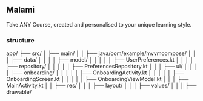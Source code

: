 ## Malami
Take ANY Course, created and personalised to your unique learning style.

### structure
app/
├── src/
│   ├── main/
│   │   ├── java/com/example/mvvmcompose/
│   │   │   ├── data/
│   │   │   │   ├── model/
│   │   │   │   │   ├── UserPreferences.kt
│   │   │   │   ├── repository/
│   │   │   │   │   ├── PreferencesRepository.kt
│   │   │   ├── ui/
│   │   │   │   ├── onboarding/
│   │   │   │   │   ├── OnboardingActivity.kt
│   │   │   │   │   ├── OnboardingScreen.kt
│   │   │   │   │   ├── OnboardingViewModel.kt
│   │   │   ├── MainActivity.kt
│   │   ├── res/
│   │   │   ├── layout/
│   │   │   ├── values/
│   │   │   ├── drawable/
